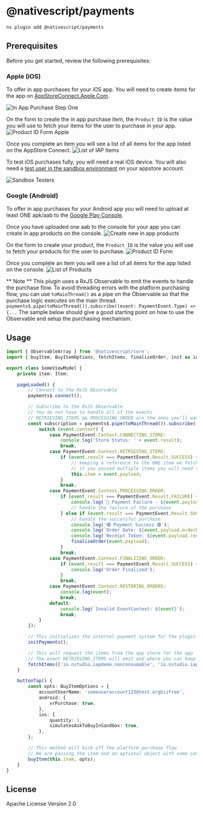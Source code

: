 # @nativescript/payments

```bash
ns plugin add @nativescript/payments
```

## Prerequisites

Before you get started, review the following prerequisites:

### Apple (iOS)

To offer in app purchases for your iOS app. You will need to create items for the app on [AppStoreConnect.Apple.Com](https://appstoreconnect.apple.com).

![In App Purchase Step One](../../assets/images/ios-payments1.png)

On the form to create the in app purchase item, the `Product ID` is the value you will use to fetch your items for the user to purchase in your app.
![Product ID Form Apple](../../assets/images/ios-payments2.png)

Once you complete an item you will see a list of all items for the app listed on the AppStore Connect.
![List of IAP Items](../../assets/images/ios-payments3.png)

To test iOS purchases fully, you will need a real iOS device. You will also need a [test user in the sandbox environment](https://appstoreconnect.apple.com/access/testers) on your appstore account.

![Sandbox Testers](../../assets/images/sandbox-testers.png)

### Google (Android)

To offer in app purchases for your Android app you will need to upload at least ONE apk/aab to the [Google Play Console](https://play.google.com).

Once you have uploaded one aab to the console for your app you can create in app products on the console.
![Create new in app products](../../assets/images/android-payments1.png)

On the form to create your product, the `Product ID` is the value you will use to fetch your products for the user to purchase.
![Product ID Form](../../assets/images/android-payments2.png)

Once you complete an item you will see a list of all items for the app listed on the console.
![List of Products](../../assets/images/android-payments3.png)

** Note **
This plugin uses a RxJS Observable to emit the events to handle the purchase flow. To avoid threading errors with the platform purchasing flow, you can use `toMainThread()` as a pipe on the Observable so that the purchase logic executes on the main thread. `payments$.pipe(toMainThread()).subscribe((event: PaymentEvent.Type) => {...`
The sample below should give a good starting point on how to use the Observable and setup the purchasing mechanism.

## Usage

```typescript
import { ObservableArray } from '@nativescript/core';
import { buyItem, BuyItemOptions, fetchItems, finalizeOrder, init as initPayments, Item, PaymentEvent, payments$, toMainThread } from '@nativescript/payments';

export class SomeViewModel {
	private item: Item;

	pageLoaded() {
		// Connect to the RxJS Observable
		payments$.connect();

		// Subscribe to the RxJS Observable
		// You do not have to handle all of the events
		// RETRIEVING_ITEMS && PROCESSING_ORDER are the ones you'll want to use to handle the purchase flow
		const subscription = payments$.pipe(toMainThread()).subscribe((event: PaymentEvent.Type) => {
			switch (event.context) {
				case PaymentEvent.Context.CONNECTING_STORE:
					console.log('Store Status: ' + event.result);
					break;
				case PaymentEvent.Context.RETRIEVING_ITEMS:
					if (event.result === PaymentEvent.Result.SUCCESS) {
						// keeping a reference to the ONE item we fetched
						// if you passed multiple items you will need to handle accordingly for your app
						this.item = event.payload;
					}
					break;
				case PaymentEvent.Context.PROCESSING_ORDER:
					if (event.result === PaymentEvent.Result.FAILURE) {
						console.log(`🛑 Payment Failure - ${event.payload.description} 🛑`);
						// handle the failure of the purchase
					} else if (event.result === PaymentEvent.Result.SUCCESS) {
						// handle the successful purchase
						console.log('🟢 Payment Success 🟢');
						console.log(`Order Date: ${event.payload.orderDate}`);
						console.log(`Receipt Token: ${event.payload.receiptToken}`);
						finalizeOrder(event.payload);
					}
					break;
				case PaymentEvent.Context.FINALIZING_ORDER:
					if (event.result === PaymentEvent.Result.SUCCESS) {
						console.log('Order Finalized');
					}
					break;
				case PaymentEvent.Context.RESTORING_ORDERS:
					console.log(event);
					break;
				default:
					console.log(`Invalid EventContext: ${event}`);
					break;
			}
		});

		// This initializes the internal payment system for the plugin
		initPayments();

		// This will request the items from the app store for the app
		// The event RETRIEVING_ITEMS will emit and where you can keep a reference to the ITEM(s) that the user is potentially purchasing
		fetchItems(['io.nstudio.iapdemo.nonconsumable', 'io.nstudio.iapdemo.coins_100']);
	}

	buttonTap() {
		const opts: BuyItemOptions = {
			accountUserName: 'someuseraccount123@test.orgbizfree',
			android: {
				vrPurchase: true,
			},
			ios: {
				quantity: 1,
				simulatesAskToBuyInSandbox: true,
			},
		};

		// This method will kick off the platform purchase flow
		// We are passing the item and an optional object with some configuration
		buyItem(this.item, opts);
	}
}
```

## License

Apache License Version 2.0
